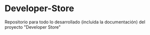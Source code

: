 # Developer-Store
Repositorio para todo lo desarrollado (incluida la documentación) del proyecto "Developer Store"
